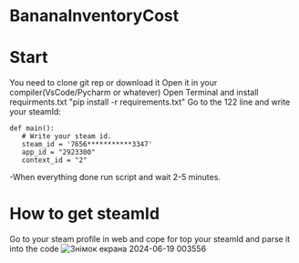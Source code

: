 # BananaInventoryCost
# Start
 You need to clone git rep or download it
 Open it in your compiler(VsCode/Pycharm or whatever)
 Open Terminal and install requirments.txt "pip install -r requirements.txt"
 Go to the 122 line and write your steamId:
 ```
def main():
    # Write your steam id.
    steam_id = '7656***********3347' 
    app_id = "2923300"
    context_id = "2"
```
-When everything done run script and wait 2-5 minutes.

# How to get steamId
Go to your steam profile in web and cope for top your steamId and parse it into the code
![Знімок екрана 2024-06-19 003556](https://github.com/Modorock/BananaInventoryCost/assets/79281708/e5d37ec9-6ce8-43af-84c5-6786d7ee90a1)
